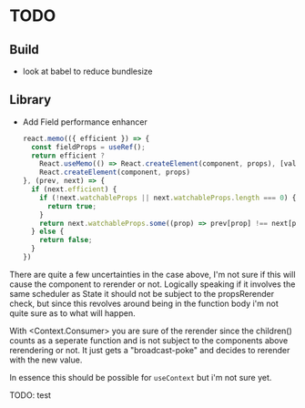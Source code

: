 # TODO

## Build

- look at babel to reduce bundlesize

## Library

- Add Field performance enhancer

  ```js
  react.memo(({ efficient }) => {
    const fieldProps = useRef();
    return efficient ?
      React.useMemo(() => React.createElement(component, props), [value, error, onChange, isFieldTouched, ...(watchableProps || [])]) :
      React.createElement(component, props)
  }, (prev, next) => {
    if (next.efficient) {
      if (!next.watchableProps || next.watchableProps.length === 0) {
        return true;
      }
      return next.watchableProps.some((prop) => prev[prop] !== next[prop])
    } else {
      return false;
    }
  })
  ```

There are quite a few uncertainties in the case above, I'm not sure if this will
cause the component to rerender or not.
Logically speaking if it involves the same scheduler as State it should not be
subject to the propsRerender check, but since this revolves around being in the
function body i'm not quite sure as to what will happen.

With <Context.Consumer> you are sure of the rerender since the children() counts
as a seperate function and is not subject to the components above rerendering or
not. It just gets a "broadcast-poke" and decides to rerender with the new value.

In essence this should be possible for `useContext` but i'm not sure yet.

TODO: test
